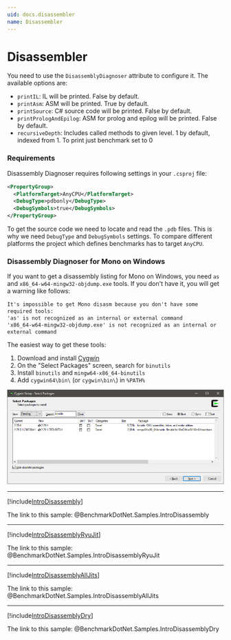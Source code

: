 ```yaml
---
uid: docs.disassembler
name: Disassembler
---
```


# Disassembler

You need to use the `DisassemblyDiagnoser` attribute to configure it. The available options are:

* `printIL`: IL will be printed. False by default.
* `printAsm`: ASM will be printed. True by default.
* `printSource`: C# source code will be printed. False by default.
* `printPrologAndEpilog`: ASM for prolog and epilog will be printed. False by default.
* `recursiveDepth`: Includes called methods to given level. 1 by default, indexed from 1. To print just benchmark set to 0 

### Requirements

Disassembly Diagnoser requires following settings in your `.csproj` file:

```xml
<PropertyGroup>
  <PlatformTarget>AnyCPU</PlatformTarget>
  <DebugType>pdbonly</DebugType>
  <DebugSymbols>true</DebugSymbols>
</PropertyGroup>
```

To get the source code we need to locate and read the `.pdb` files.
This is why we need `DebugType` and `DebugSymbols` settings.
To compare different platforms the project which defines benchmarks has to target `AnyCPU`.

### Disassembly Diagnoser for Mono on Windows

If you want to get a disassembly listing for Mono on Windows, you need `as` and `x86_64-w64-mingw32-objdump.exe` tools.
If you don't have it, you will get a warning like follows:

```
It's impossible to get Mono disasm because you don't have some required tools:
'as' is not recognized as an internal or external command
'x86_64-w64-mingw32-objdump.exe' is not recognized as an internal or external command
```

The easiest way to get these tools:

1. Download and install [Cygwin](https://www.cygwin.com/)
2. On the "Select Packages" screen, search for `binutils`
3. Install `binutils` and `mingw64-x86_64-binutils`
4. Add `cygwin64\bin\` (or `cygwin\bin\`) in `%PATH%`

![](../../images/cygwin-binutils.png)

---

[!include[IntroDisassembly](../samples/IntroDisassembly.md)]

The link to this sample: @BenchmarkDotNet.Samples.IntroDisassembly

---

[!include[IntroDisassemblyRyuJit](../samples/IntroDisassemblyRyuJit.md)]

The link to this sample: @BenchmarkDotNet.Samples.IntroDisassemblyRyuJit

---

[!include[IntroDisassemblyAllJits](../samples/IntroDisassemblyAllJits.md)]

The link to this sample: @BenchmarkDotNet.Samples.IntroDisassemblyAllJits

---

[!include[IntroDisassemblyDry](../samples/IntroDisassemblyDry.md)]

The link to this sample: @BenchmarkDotNet.Samples.IntroDisassemblyDry
